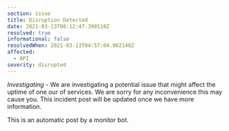 ```yaml
---
section: issue
title: Disruption Detected
date: 2021-03-13T06:12:47.398510Z
resolved: true
informational: false
resolvedWhen: 2021-03-13T04:57:04.062140Z
affected:
  - API
severity: disrupted
---
```

*Investigating* - We are investigating a potential issue that might affect the uptime of one our of services. We are sorry for any inconvenience this may cause you. This incident post will be updated once we have more information.

This is an automatic post by a monitor bot.
        